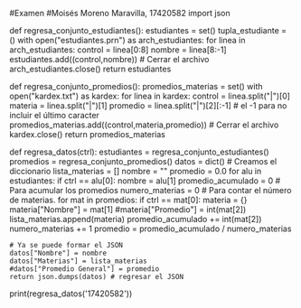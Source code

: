 #Examen
#Moisés Moreno Maravilla, 17420582
import json

def regresa_conjunto_estudiantes():
    estudiantes = set()
    tupla_estudiante = ()
    with open("estudiantes.prn") as arch_estudiantes:
        for linea in arch_estudiantes:
            control = linea[0:8]
            nombre = linea[8:-1]
            estudiantes.add((control,nombre))
    # Cerrar el archivo
    arch_estudiantes.close()
    return estudiantes


def regresa_conjunto_promedios():
    promedios_materias = set()
    with open("kardex.txt") as kardex:
        for linea in kardex:
            control = linea.split("|")[0]
            materia = linea.split("|")[1]
            promedio = linea.split("|")[2][:-1]  # el -1 para no incluir el último caracter
            promedios_materias.add((control,materia,promedio))
    # Cerrar el archivo
    kardex.close()
    return promedios_materias


def regresa_datos(ctrl):
    estudiantes = regresa_conjunto_estudiantes()
    promedios = regresa_conjunto_promedios()
    datos = dict() # Creamos el diccionario
    lista_materias = []
    nombre = ""
    promedio = 0.0
    for alu in estudiantes:
        if ctrl == alu[0]:
            nombre = alu[1]
            promedio_acumulado = 0 # Para acumular los promedios
            numero_materias = 0 # Para contar el número de materias.
            for mat in promedios:
                if ctrl == mat[0]:
                    materia = {}
                    materia["Nombre"] = mat[1]
                    #materia["Promedio"] = int(mat[2])
                    lista_materias.append(materia)
                    promedio_acumulado += int(mat[2])
                    numero_materias += 1
            promedio = promedio_acumulado / numero_materias

    # Ya se puede formar el JSON
    datos["Nombre"] = nombre
    datos["Materias"] = lista_materias
    #datos["Promedio General"] = promedio
    return json.dumps(datos) # regresar el JSON

print(regresa_datos('17420582'))
